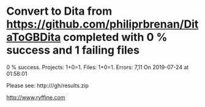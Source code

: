 # Convert  to Dita from https://github.com/philiprbrenan/DitaToGBDita  completed with 0 % success and 1 failing files

0 % success. Projects: 1+0=1.  Files: 1+0=1. Errors: 7,11  On 2019-07-24 at 01:58:01



Please see: http:///gh/results.zip

http://www.ryffine.com
